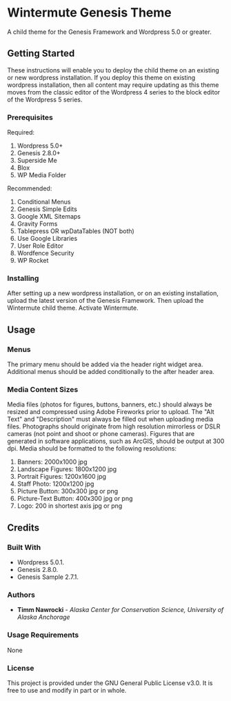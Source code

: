 # Wintermute Genesis Theme
A child theme for the Genesis Framework and Wordpress 5.0 or greater.

## Getting Started

These instructions will enable you to deploy the child theme on an existing or new wordpress installation. If you deploy this theme on existing wordpress installation, then all content may require updating as this theme moves from the classic editor of the Wordpress 4 series to the block editor of the Wordpress 5 series.

### Prerequisites
Required:
1. Wordpress 5.0+
2. Genesis 2.8.0+
3. Superside Me
4. Blox
5. WP Media Folder

Recommended:
1. Conditional Menus
2. Genesis Simple Edits
3. Google XML Sitemaps
4. Gravity Forms
5. Tablepress OR wpDataTables (NOT both)
6. Use Google Libraries
7. User Role Editor
8. Wordfence Security
9. WP Rocket

### Installing

After setting up a new wordpress installation, or on an existing installation, upload the latest version of the Genesis Framework. Then upload the Wintermute child theme. Activate Wintermute.

## Usage

### Menus
The primary menu should be added via the header right widget area.
Additional menus should be added conditionally to the after header area.

### Media Content Sizes

Media files (photos for figures, buttons, banners, etc.) should always be resized and compressed using Adobe Fireworks prior to upload. The "Alt Text" and "Description" must always be filled out when uploading media files. Photographs should originate from high resolution mirrorless or DSLR cameras (not point and shoot or phone cameras). Figures that are generated in software applications, such as ArcGIS, should be output at 300 dpi. Media should be formatted to the following resolutions:
1. Banners: 2000x1000 jpg
2. Landscape Figures: 1800x1200 jpg
3. Portrait Figures: 1200x1600 jpg
4. Staff Photo: 1200x1200 jpg
5. Picture Button: 300x300 jpg or png
6. Picture-Text Button: 400x300 jpg or png
7. Logo: 200 in shortest axis jpg or png


## Credits

### Built With
* Wordpress 5.0.1.
* Genesis 2.8.0.
* Genesis Sample 2.7.1.

### Authors

* **Timm Nawrocki** - *Alaska Center for Conservation Science, University of Alaska Anchorage*

### Usage Requirements

None

### License

This project is provided under the GNU General Public License v3.0. It is free to use and modify in part or in whole.

